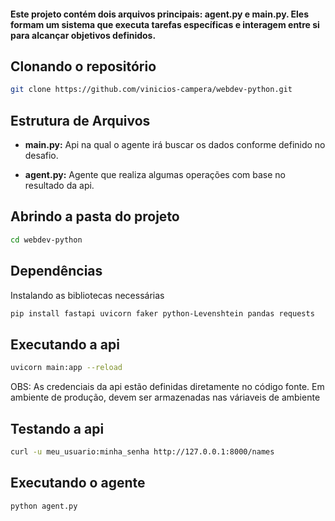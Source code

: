 #### Este projeto contém dois arquivos principais: agent.py e main.py. Eles formam um sistema que executa tarefas específicas e interagem entre si para alcançar objetivos definidos.

## Clonando o repositório

```bash
git clone https://github.com/vinicios-campera/webdev-python.git
```

## Estrutura de Arquivos

- **main.py:** Api na qual o agente irá buscar os dados conforme definido no desafio.

- **agent.py:** Agente que realiza algumas operações com base no resultado da api.

## Abrindo a pasta do projeto

```bash
cd webdev-python
```

## Dependências

Instalando as bibliotecas necessárias

```bash
pip install fastapi uvicorn faker python-Levenshtein pandas requests
```

## Executando a api

```bash
uvicorn main:app --reload
```

OBS: As credenciais da api estão definidas diretamente no código fonte. Em ambiente de produção, devem ser armazenadas nas váriaveis de ambiente

## Testando a api

```bash
curl -u meu_usuario:minha_senha http://127.0.0.1:8000/names
```

## Executando o agente

```bash
python agent.py
```

